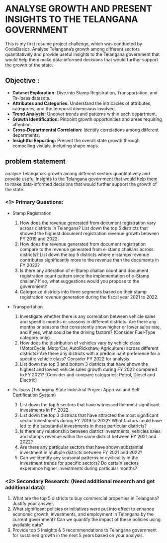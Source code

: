 # ANALYSE GROWTH AND PRESENT INSIGHTS TO THE TELANGANA GOVERNMENT
 This is my first resume project challenge, which was conducted by CodeBasics. Analyse Telangana’s growth among different sectors quantitatively and provide useful insights to the Telangana government that would help them make data-informed decisions that would further support the growth of the state.

 
## Objective : 
- **Dataset Exploration:** Dive into Stamp Registration, Transportation, and Ts-Ipass datasets.  
- **Attributes and Categories:** Understand the intricacies of attributes, categories, and the temporal dimensions involved.  
- **Trend Analysis:** Uncover trends and patterns within each department.  
- **Growth Identification:** Pinpoint growth opportunities and areas requiring attention.  
- **Cross-Departmental Correlation:** Identify correlations among different departments.  
- **Insightful Reporting:** Present the overall state growth through compelling visuals, including shape maps.

 
## problem statement
analyse Telangana’s growth among different sectors quantitatively and provide useful Insights to the Telangana government that would help them to make data-informed decisions that would further support the growth of the state.
### <1> Primary Questions:
- Stamp Registration
  1) How does the revenue generated from document registration vary across districts in Telangana?  List down the top 5 districts that showed the highest document registration revenue growth between FY 2019 and 2022.
  2) How does the revenue generated from document registration compare to the revenue generated from e-stamp challans across districts? List down the top 5 districts where e-stamps revenue contributes significantly more to the revenue than the documents in FY 2022?
  3)  Is there any alteration of e-Stamp challan count and document registration count pattern since the implementation of e-Stamp challan? If so, what suggestions would you propose to the government?
  4)  Categorize districts into three segments based on their stamp registration revenue generation during the fiscal year 2021 to 2022.

- Transportation
  1) Investigate whether there is any correlation between vehicle sales and specific months or seasons in different districts. Are there any months or seasons that consistently show higher or lower sales rate, and if yes, what could be the driving factors? (Consider Fuel-Type category only)
  2) How does the distribution of vehicles vary by vehicle class (MotorCycle, MotorCar, AutoRickshaw, Agriculture) across different districts? Are there any districts with a predominant preference for a specific vehicle class? Consider FY 2022 for analysis.
  3) List down the top 3 and bottom 3 districts that have shown the highest and lowest vehicle sales growth during FY 2022 compared to FY 2021? (Consider and compare categories: Petrol, Diesel and Electric)
    
- Ts-Ipass (Telangana State Industrial Project Approval and Self Certification System)
  1) List down the top 5 sectors that have witnessed the most significant investments in FY 2022.
  2) List down the top 3 districts that have attracted the most significant sector investments during FY 2019 to 2022? What factors could have led to the substantial investments in these particular districts?
  3) Is there any relationship between district investments, vehicles sales and stamps revenue within the same district between FY 2021 and 2022?
  4) Are there any particular sectors that have shown substantial investment in multiple districts between FY 2021 and 2022?
  5) Can we identify any seasonal patterns or cyclicality in the investment trends for specific sectors? Do certain sectors experience higher investments during particular months?


### <2> Secondary Research: (Need additional research and get additional data):
1) What are the top 5 districts to buy commercial properties in Telangana? Justify your answer.
2) What significant policies or initiatives were put into effect to enhance economic growth, investments, and employment in Telangana by the current government? Can we quantify the impact of these policies using available data?
3) Provide top 5 Insights & 5 recommendations to Telangana government for sustained growth in the next 5 years based on your analysis. 


 
 



   
           
         
 
         
       




 
